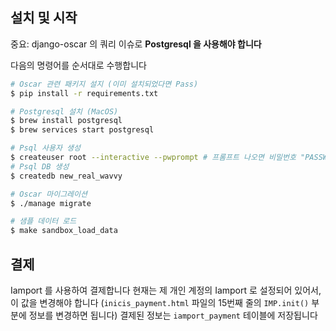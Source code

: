 ## 설치 및 시작

중요: django-oscar 의 쿼리 이슈로 **Postgresql 을 사용해야 합니다**

다음의 명령어를 순서대로 수행합니다

```bash
# Oscar 관련 패키지 설지 (이미 설치되었다면 Pass)
$ pip install -r requirements.txt

# Postgresql 설치 (MacOS)
$ brew install postgresql
$ brew services start postgresql

# Psql 사용자 생성
$ createuser root --interactive --pwprompt # 프롬프트 나오면 비밀번호 "PASSWORD" 로 설정
# Psql DB 생성
$ createdb new_real_wavvy

# Oscar 마이그레이션
$ ./manage migrate

# 샘플 데이터 로드
$ make sandbox_load_data
```

## 결제

Iamport 를 사용하여 결제합니다
현재는 제 개인 계정의 Iamport 로 설정되어 있어서, 이 값을 변경해야 합니다
(`inicis_payment.html` 파일의 15번째 줄의 `IMP.init()` 부분에 정보를 변경하면 됩니다)
결제된 정보는 `iamport_payment` 테이블에 저장됩니다